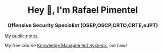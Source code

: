 <h1 align="center">Hey 👋, I'm Rafael Pimentel</h1>
<h3 align="center">Offensive Security Specialist (OSEP,OSCP,CRTO,CRTE,eJPT)</h3>

<script src="https://platform.linkedin.com/badges/js/profile.js" async defer type="text/javascript"></script>

My [public notes](https://offsecdiaries.com)

My free course [Knowledge Management Systems](https://github.com/808ale/Knowledge-Management-for-Offensive-Security-Professionals), out now!
